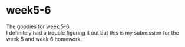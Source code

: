 # week5-6
The goodies for week 5-6 <br>
I definitely had a trouble figuring it out but this is my submission for the week 5 and week 6 homework.
